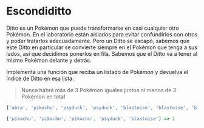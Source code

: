 # Escondiditto

Ditto es un Pokémon que puede transformarse en casi cualquier otro Pokémon. En el laboratorio están aislados para evitar confundirlos con otros y poder tratarlos adecuadamente. Pero un Ditto se escapó, sabemos que este Ditto en particular se convierte siempre en el Pokémon que tenga a sus lados, así que decidimos ponerlos en fila. Sabemos que el Ditto va a tener al mismo Pokémon delante y detrás.

Implementa una función que reciba un listado de Pokémon y devuelva el índice de Ditto en esa lista.

> Nunca habrá más de 3 Pokémon iguales juntos ni menos de 3 Pokémon en total

```js
['abra', 'pikachu', 'psyduck', 'psyduck', 'blastoise', 'blastoise', 'blastoise', 'charmander'] => 5

['pikachu', 'pikachu', 'pikachu', 'psyduck', 'blastoise'] => 1
```